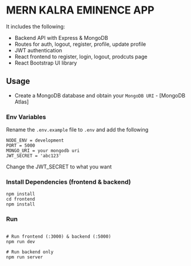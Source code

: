 # MERN KALRA EMINENCE APP

It includes the following:

- Backend API with Express & MongoDB
- Routes for auth, logout, register, profile, update profile
- JWT authentication
- React frontend to register, login, logout, prodcuts page
- React Bootstrap UI library

## Usage

- Create a MongoDB database and obtain your `MongoDB URI` - [MongoDB Atlas]

### Env Variables

Rename the `.env.example` file to `.env` and add the following

```
NODE_ENV = development
PORT = 5000
MONGO_URI = your mongodb uri
JWT_SECRET = 'abc123'
```

Change the JWT_SECRET to what you want

### Install Dependencies (frontend & backend)

```
npm install
cd frontend
npm install
```

### Run

```

# Run frontend (:3000) & backend (:5000)
npm run dev

# Run backend only
npm run server
```
